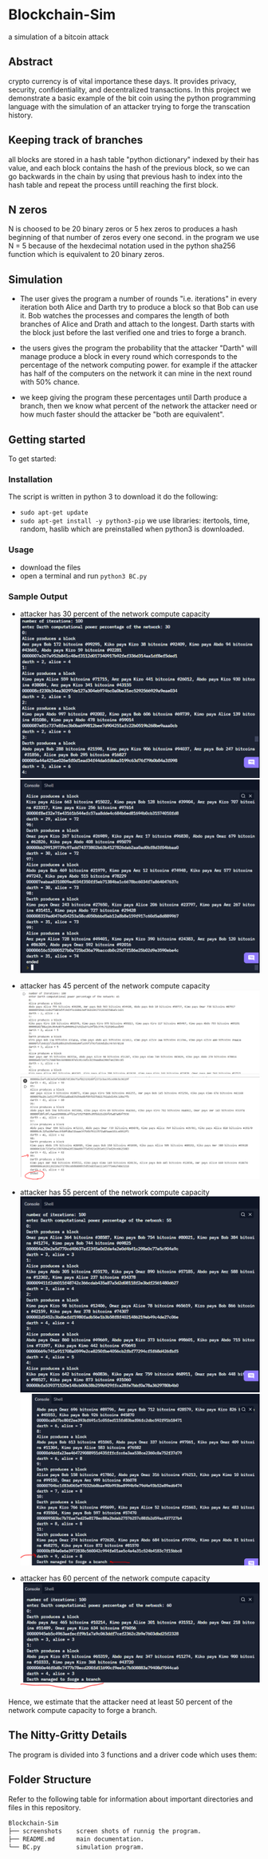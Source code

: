 # Blockchain-Sim
a simulation of a bitcoin attack

## Abstract
crypto currency is of vital importance these days. It provides privacy, security, confidentiality, and decentralized transactions. In this project we demonstrate a basic example of the bit coin using the python programming language with the simulation of an attacker trying to forge the transcation history.

## Keeping track of branches
all blocks are stored in a hash table "python dictionary" indexed by their has value, and each block contains the hash of the previous block, so we can go backwards in the chain by using that previous hash to index into the hash table and repeat the process untill reaching the first block.

## N zeros
N is choosed to be 20 binary zeros or 5 hex zeros to produces a hash beginning of that number of zeros every one second.
in the program we use N = 5 because of the hexdecimal notation used in the python sha256 function which is equivalent to 20 binary zeros.

## Simulation
- The user gives the program a number of rounds "i.e. iterations" in every iteration both Alice and Darth try to produce a block so that Bob can use it. Bob watches the processes and compares the length of both branches of Alice and Drath and attach to the longest.
Darth starts with the block just before the last verified one and tries to forge a branch.
- the users gives the program the probability that the attacker "Darth" will manage produce a block in every round which corresponds to the percentage of the network computing power. for example if the attacker has half of the computers on the network it can mine in the next round with 50% chance.

- we keep giving the program these percentages until Darth produce a branch, then we know what percent of the network the attacker need or how much faster should the attacker be "both are equivalent".

## Getting started
To get started: 
### Installation
The script is written in python 3 to download it do the following: 
- `sudo apt-get update`
- `sudo apt-get install -y python3-pip`
we use libraries: itertools, time, random, haslib
which are preinstalled when python3 is downloaded.

### Usage
- download the files
- open a terminal and run `python3 BC.py`

### Sample Output
- attacker has 30 percent of the network compute capacity
 ![30 percent 1](https://github.com/KareimGazer/Blockchain-Sim/blob/main/screenshots/30/1.PNG?raw=true)
 ![30 percent 2](https://github.com/KareimGazer/Blockchain-Sim/blob/main/screenshots/30/2.PNG?raw=true)
 
- attacker has 45 percent of the network compute capacity
 ![45 percent 1](https://github.com/KareimGazer/Blockchain-Sim/blob/main/screenshots/45/1.PNG?raw=true)
 ![45 percent 2](https://github.com/KareimGazer/Blockchain-Sim/blob/main/screenshots/45/2.PNG?raw=true)
 
- attacker has 55 percent of the network compute capacity
 ![55 percent 1](https://github.com/KareimGazer/Blockchain-Sim/blob/main/screenshots/55/1.PNG?raw=true)
 ![55 percent 2](https://github.com/KareimGazer/Blockchain-Sim/blob/main/screenshots/55/2.PNG?raw=true)
 
- attacker has 60 percent of the network compute capacity
![60 percent](https://github.com/KareimGazer/Blockchain-Sim/blob/main/screenshots/60/1.PNG?raw=true)

Hence, we estimate that the attacker need at least 50 percent of the network compute capacity to forge a branch.

## The Nitty-Gritty Details
The program is divided into 3 functions and a driver code which uses them: 


## Folder Structure

Refer to the following table for information about important directories and files in this repository.

```
Blockchain-Sim
├── screenshots    screen shots of runnig the program.
├── README.md      main documentation.
└── BC.py          simulation program.
```
